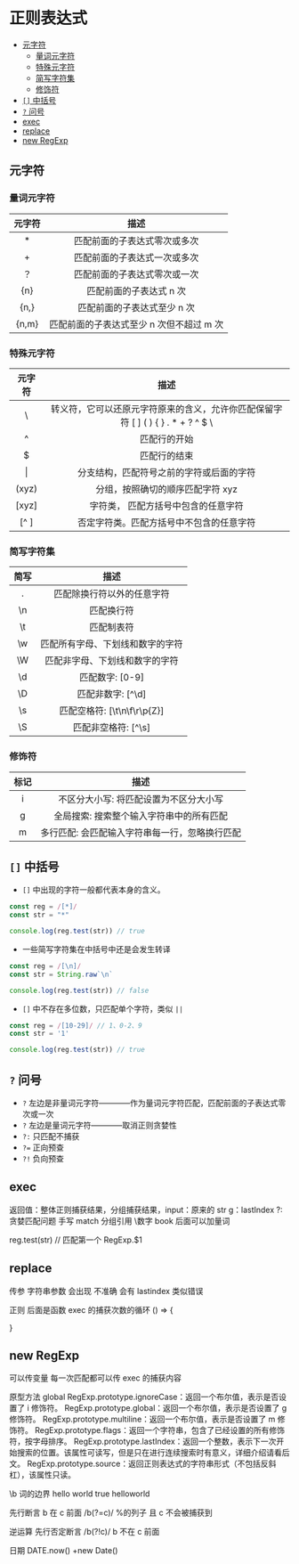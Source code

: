 # 正则表达式<!-- omit in toc -->
- [元字符](#元字符)
  - [量词元字符](#量词元字符)
  - [特殊元字符](#特殊元字符)
  - [简写字符集](#简写字符集)
  - [修饰符](#修饰符)
- [`[]` 中括号](#-中括号)
- [`?` 问号](#-问号)
- [exec](#exec)
- [replace](#replace)
- [new RegExp](#new-regexp)

## 元字符

### 量词元字符

| 元字符 |                   描述                   |
| :----: | :--------------------------------------: |
|   *    |       匹配前面的子表达式零次或多次       |
|   +    |       匹配前面的子表达式一次或多次       |
|   ？   |       匹配前面的子表达式零次或一次       |
|  {n}   |         匹配前面的子表达式 n 次          |
|  {n,}  |       匹配前面的子表达式至少 n 次        |
| {n,m}  | 匹配前面的子表达式至少 n 次但不超过 m 次 |

### 特殊元字符

| 元字符 |                                        描述                                        |
| :----: | :--------------------------------------------------------------------------------: |
|   \\   | 转义符，它可以还原元字符原来的含义，允许你匹配保留字符 [ ] ( ) { } . \* + ? ^ \$ \ |
|   ^    |                                    匹配行的开始                                    |
|   \$   |                                    匹配行的结束                                    |
|   \|   |                      分支结构，匹配符号之前的字符或后面的字符                      |
| (xyz)  |                          分组，按照确切的顺序匹配字符 xyz                          |
| [xyz]  |                        字符类， 匹配方括号中包含的任意字符                         |
|  [^ ]  |                      否定字符类。匹配方括号中不包含的任意字符                      |

### 简写字符集

| 简写  |               描述               |
| :---: | :------------------------------: |
|   .   |    匹配除换行符以外的任意字符    |
|  \n   |            匹配换行符            |
|  \t   |            匹配制表符            |
|  \w   | 匹配所有字母、下划线和数字的字符 |
|  \W   |  匹配非字母、下划线和数字的字符  |
|  \d   |         匹配数字: [0-9]          |
|  \D   |        匹配非数字: [^\d]         |
|  \s   |   匹配空格符: [\t\n\f\r\p{Z}]    |
|  \S   |       匹配非空格符: [^\s]        |

### 修饰符

| 标记  |                   描述                   |
| :---: | :--------------------------------------: |
|   i   |  不区分大小写: 将匹配设置为不区分大小写  |
|   g   | 全局搜索: 搜索整个输入字符串中的所有匹配 |
|   m   |     多行匹配: 会匹配输入字符串每一行，忽略换行匹配    |

## `[]` 中括号

- `[]` 中出现的字符一般都代表本身的含义。

```js
const reg = /[*]/
const str = "*"

console.log(reg.test(str)) // true
```

- 一些简写字符集在中括号中还是会发生转译

```js
const reg = /[\n]/
const str = String.raw`\n`

console.log(reg.test(str)) // false
```

- `[]` 中不存在多位数，只匹配单个字符，类似 `||`

```js
const reg = /[10-29]/ // 1、0-2、9
const str = '1'

console.log(reg.test(str)) // true
```

## `?` 问号

- `?` 左边是非量词元字符————作为量词元字符匹配，匹配前面的子表达式零次或一次
- `?` 左边是量词元字符————取消正则贪婪性
- `?:` 只匹配不捕获
- `?=` 正向预查
- `?!` 负向预查

## exec

返回值：整体正则捕获结果，分组捕获结果，input：原来的 str
g：lastIndex
?: 贪婪匹配问题
手写 match
分组引用 \数字 book 后面可以加量词

reg.test(str) // 匹配第一个
RegExp.\$1

## replace

传参
字符串参数
会出现 不准确
会有 lastindex 类似错误

正则
后面是函数
exec 的捕获次数的循环
() => {

}

## new RegExp

可以传变量
每一次匹配都可以传 exec 的捕获内容

原型方法 global
RegExp.prototype.ignoreCase：返回一个布尔值，表示是否设置了 i 修饰符。
RegExp.prototype.global：返回一个布尔值，表示是否设置了 g 修饰符。
RegExp.prototype.multiline：返回一个布尔值，表示是否设置了 m 修饰符。
RegExp.prototype.flags：返回一个字符串，包含了已经设置的所有修饰符，按字母排序。
RegExp.prototype.lastIndex：返回一个整数，表示下一次开始搜索的位置。该属性可读写，但是只在进行连续搜索时有意义，详细介绍请看后文。
RegExp.prototype.source：返回正则表达式的字符串形式（不包括反斜杠），该属性只读。

\b 词的边界 hello world true
helloworld

先行断言
b 在 c 前面
/b(?=c)/
%的列子
且 c 不会被捕获到

逆运算
先行否定断言
/b(?!c)/
b 不在 c 前面

日期
DATE.now()
+new Date()
